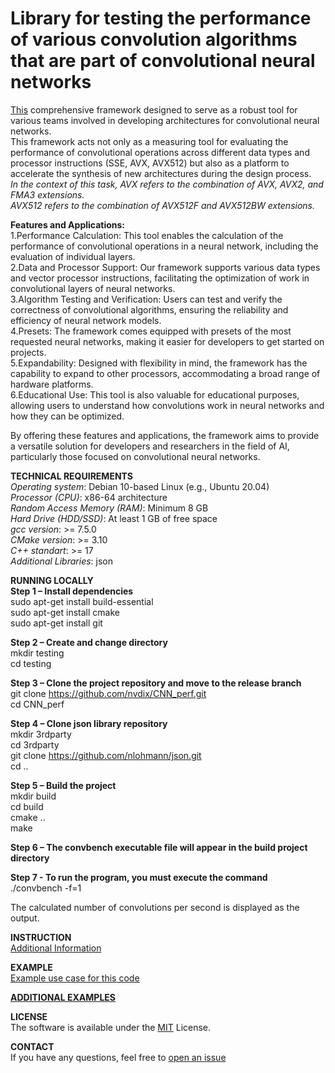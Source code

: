 # Library for testing the performance of various convolution algorithms that are part of convolutional neural networks

[This](https://github.com/nvdix/CNN_perf) comprehensive framework designed to serve as a robust tool for various teams involved in developing architectures for convolutional neural networks.\
This framework acts not only as a measuring tool for evaluating the performance of convolutional operations across different data types and processor instructions (SSE, AVX, AVX512) but also as a platform to accelerate the synthesis of new architectures during the design process.\
*In the context of this task, AVX refers to the combination of AVX, AVX2, and FMA3 extensions.*\
*AVX512 refers to the combination of AVX512F and AVX512BW extensions.*

**Features and Applications:** \
1.Performance Calculation: This tool enables the calculation of the performance of convolutional operations in a neural network, including the evaluation of individual layers.\
2.Data and Processor Support: Our framework supports various data types and vector processor instructions, facilitating the optimization of work in convolutional layers of neural networks.\
3.Algorithm Testing and Verification: Users can test and verify the correctness of convolutional algorithms, ensuring the reliability and efficiency of neural network models.\
4.Presets: The framework comes equipped with presets of the most requested neural networks, making it easier for developers to get started on projects.\
5.Expandability: Designed with flexibility in mind, the framework has the capability to expand to other processors, accommodating a broad range of hardware platforms.\
6.Educational Use: This tool is also valuable for educational purposes, allowing users to understand how convolutions work in neural networks and how they can be optimized.

By offering these features and applications, the framework aims to provide a versatile solution for developers and researchers in the field of AI, particularly those focused on convolutional neural networks.

**TECHNICAL REQUIREMENTS** \
*Operating system*: Debian 10-based Linux (e.g., Ubuntu 20.04)\
*Processor (CPU)*: x86-64 architecture\
*Random Access Memory (RAM)*: Minimum 8 GB\
*Hard Drive (HDD/SSD)*: At least 1 GB of free space\
*gcc version*: >= 7.5.0\
*CMake version*: >= 3.10\
*C++ standart*: >= 17\
*Additional Libraries*: json

**RUNNING LOCALLY**\
**Step 1 – Install dependencies**\
sudo apt-get install build-essential\
sudo apt-get install cmake\
sudo apt-get install git

**Step 2 – Create and change directory**\
mkdir testing\
cd testing

**Step 3 – Clone the project repository and move to the release branch**\
git clone https://github.com/nvdix/CNN_perf.git \
cd CNN_perf

**Step 4 – Clone json library repository**\
mkdir 3rdparty\
cd 3rdparty\
git clone https://github.com/nlohmann/json.git \
cd ..

**Step 5 – Build the project**\
mkdir build\
cd build\
cmake ..\
make

**Step 6 – The convbench executable file will appear in the build project directory**

**Step 7 - To run the program, you must execute the command**\
./convbench -f=1

The calculated number of convolutions per second is displayed as the output.

**INSTRUCTION**\
[Additional Information](https://github.com/nvdix/CNN_perf/blob/main/INSTRUCTION.pdf)

**EXAMPLE**\
[Example use case for this code](https://github.com/nvdix/CNN_perf/blob/main/example/readme.md)

[**ADDITIONAL EXAMPLES**](https://github.com/nvdix/CNN_perf/tree/main/example/additional_examples)

**LICENSE**\
The software is available under the [MIT](https://github.com/nvdix/CNN_perf/blob/main/LICENSE.pdf) License.

**CONTACT**\
If you have any questions, feel free to [open an issue](https://github.com/nvdix/CNN_perf)
